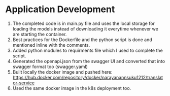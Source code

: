 #  Application  Development

1. The completed code is in main.py file and uses the local storage for loading the models instead of downloading it everytime whenever we are starting the container.
2. Best practices for the Dockerfile and the python script is done and mentioned inline with the comments.
3. Added python modules to requirments file which I used to complete the script.
4. Generated  the openapi.json from the swagger UI and converted that into swagger format too (swagger.yaml)
5. Built locally the docker image and pushed here: https://hub.docker.com/repository/docker/narayanannsuku1212/translator-service 
6. Used the same docker image in the k8s deployment too.


